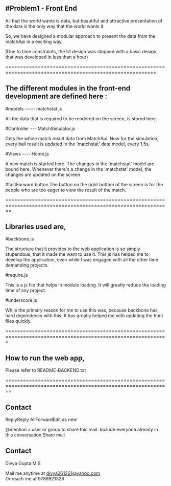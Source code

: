 #Problem1 - Front End
---------------------

All that the world wants is data, but beautiful and attractive presentation of the data is the only way that the world wants it.

So, we have designed a modular approach to present the data from the  matchApi in a exciting way.

(Due to time constraints, the UI design was stopped with a basic design, that was developed in less than a hour)

=========================================================================================================

The different modules in the front-end development are defined here :
---------------------------------------------------------------------

#models ----- matchstat.js

All the data that is required to be rendered on the screen, is stored here.


#Controller --- MatchSimulator.js

Gets the whole match result data from MatchApi.
Now for the simulation, every ball result is updated in the 'matchstat' data model, every 1.5s.

#Views ---- Home.js

A new match is started here.
The changes in the 'matchstat' model are bound here.
Whenever there's a change in the 'matchstat' model, the changes are updated on the screen.

#fastForward button
The button on the right bottom of the screen is for the people who are too eager to view the result of the match.

==============================================================================================================

Libraries used are,
-------------------

#backbone.js

The structure that it provides to the web application is so simply stupendous, that it made me want to use it. This js has helped me to develop the application, even while I was engaged with all the other time demanding projects.

#require.js

This is a js file that helps in module loading. It will greatly reduce the loading time of any project.

#underscore.js

While the primary reason for me to use this was, because backbone has hard dependency with this. It has greatly helped me with updating the html files quickly.

=============================================================================================================


How to run the web app,
----------------------

Please refer to README-BACKEND.txt 

==============================================================================================================


Contact
--------
ReplyReply AllForwardEdit as new


@mention a user or group to share this mail.
Include everyone already in this conversation
Share mail

Contact
-------

Divya Gupta M.S    

Mail me anytime at    divya261261@yahoo.com     
Or reach me at        9789921328
